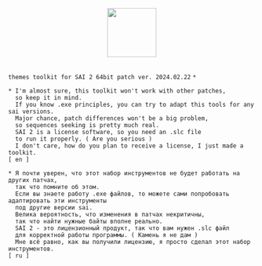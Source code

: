 <div align="center">
  <img src="https://github.com/supchyan/yum2-theme-toolkit/assets/123704468/48fec1a2-a37a-4ecb-8c19-903ad66074f5" height="100" />
</div>
<br />

`themes toolkit for SAI 2 64bit patch ver. 2024.02.22` `*`

``` 
* I'm almost sure, this toolkit won't work with other patches,
  so keep it in mind.
  If you know .exe principles, you can try to adapt this tools for any sai versions.
  Major chance, patch differences won't be a big problem,
  so sequences seeking is pretty much real.
  SAI 2 is a license software, so you need an .slc file
  to run it properly. ( Are you serious )
  I don't care, how do you plan to receive a license, I just made a toolkit.
[ en ]
```
``` 
* Я почти уверен, что этот набор инструментов не будет работать на других патчах,
  так что помните об этом.
  Если вы знаете работу .exe файлов, то можете сами попробовать адаптировать эти инструменты
  под другие версии sai.
  Велика вероятность, что изменения в патчах некритичны,
  так что найти нужные байты вполне реально.
  SAI 2 - это лицензионный продукт, так что вам нужен .slc файл
  для корректной работы программы. ( Камень я не дам )
  Мне всё равно, как вы получили лицензию, я просто сделал этот набор инструментов.
[ ru ]
```
